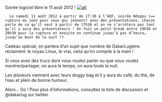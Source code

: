 
 Soirée logiciel libre le 11 août 2012 !
[![alt](https://raw.github.com/Dakarlug/site-datas/master/datas/reddit.png "")](https://raw.github.com/Dakarlug/site-datas/master/datas/pdf)
    
      Le samedi 11 août 2012 à partir de 17:30 à l’AUF, soirée Ndogou (== rupture du jeûn pour ceux qui jeûnent) avec des présentations, chacun parle de ce qu’il veut à partir de 17h30 et on ne s’arrêtera pas tant qu’il y aura des présentateurs ! On fait un petit break entre 19h30 et 20h30 pour la rupture et ensuite on continue jusqu’à pas d’heure… jusqu’au bout de la nuit !?


Cadeau spécial, on parlera d’un sujet que nombre de DakarLugiens réclament: le noyau Linux, le vrai, celui qu’on compile à la main !


Si vous avez des trucs dont vous voulez parler ou que vous voulez montrer/partager, on aura le temps, on aura toute la nuit.


Les jeûneurs viennent avec leurs doggy bag et il y aura du café, du thé, de l’eau et plein de bonne humeur.


Alors… Go !
Pour plus d’informations, consultez la liste de discussion et @dakarlug sur twitter.

    
    
    



    



    



    



    



    



 
    
     